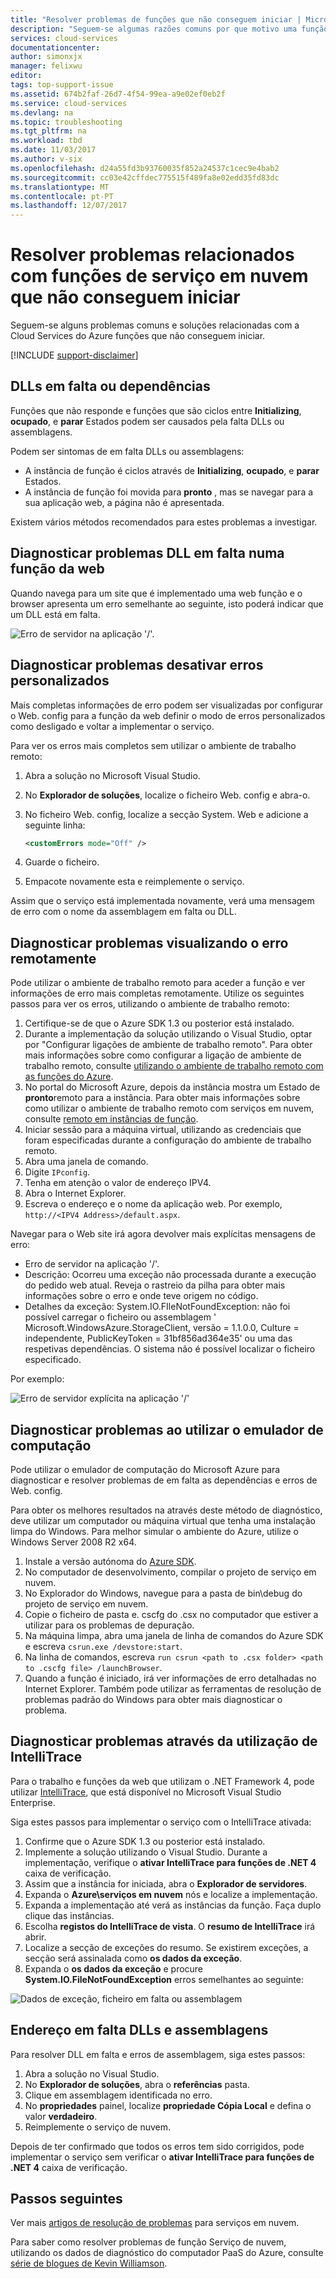```yaml
---
title: "Resolver problemas de funções que não conseguem iniciar | Microsoft Docs"
description: "Seguem-se algumas razões comuns por que motivo uma função de serviço em nuvem pode falhar ao iniciar. Também são fornecidas soluções para esses problemas."
services: cloud-services
documentationcenter: 
author: simonxjx
manager: felixwu
editor: 
tags: top-support-issue
ms.assetid: 674b2faf-26d7-4f54-99ea-a9e02ef0eb2f
ms.service: cloud-services
ms.devlang: na
ms.topic: troubleshooting
ms.tgt_pltfrm: na
ms.workload: tbd
ms.date: 11/03/2017
ms.author: v-six
ms.openlocfilehash: d24a55fd3b93760035f852a24537c1cec9e4bab2
ms.sourcegitcommit: cc03e42cffdec775515f489fa8e02edd35fd83dc
ms.translationtype: MT
ms.contentlocale: pt-PT
ms.lasthandoff: 12/07/2017
---
```

# <a name="troubleshoot-cloud-service-roles-that-fail-to-start"></a>Resolver problemas relacionados com funções de serviço em nuvem que não conseguem iniciar
Seguem-se alguns problemas comuns e soluções relacionadas com a Cloud Services do Azure funções que não conseguem iniciar.

[!INCLUDE [support-disclaimer](../../includes/support-disclaimer.md)]

## <a name="missing-dlls-or-dependencies"></a>DLLs em falta ou dependências
Funções que não responde e funções que são ciclos entre **Initializing**, **ocupado**, e **parar** Estados podem ser causados pela falta DLLs ou assemblagens.

Podem ser sintomas de em falta DLLs ou assemblagens:

* A instância de função é ciclos através de **Initializing**, **ocupado**, e **parar** Estados.
* A instância de função foi movida para **pronto** , mas se navegar para a sua aplicação web, a página não é apresentada.

Existem vários métodos recomendados para estes problemas a investigar.

## <a name="diagnose-missing-dll-issues-in-a-web-role"></a>Diagnosticar problemas DLL em falta numa função da web
Quando navega para um site que é implementado uma web função e o browser apresenta um erro semelhante ao seguinte, isto poderá indicar que um DLL está em falta.

![Erro de servidor na aplicação '/'.](./media/cloud-services-troubleshoot-roles-that-fail-start/ic503388.png)

## <a name="diagnose-issues-by-turning-off-custom-errors"></a>Diagnosticar problemas desativar erros personalizados
Mais completas informações de erro podem ser visualizadas por configurar o Web. config para a função da web definir o modo de erros personalizados como desligado e voltar a implementar o serviço.

Para ver os erros mais completos sem utilizar o ambiente de trabalho remoto:

1. Abra a solução no Microsoft Visual Studio.
2. No **Explorador de soluções**, localize o ficheiro Web. config e abra-o.
3. No ficheiro Web. config, localize a secção System. Web e adicione a seguinte linha:

    ```xml
    <customErrors mode="Off" />
    ```
4. Guarde o ficheiro.
5. Empacote novamente esta e reimplemente o serviço.

Assim que o serviço está implementada novamente, verá uma mensagem de erro com o nome da assemblagem em falta ou DLL.

## <a name="diagnose-issues-by-viewing-the-error-remotely"></a>Diagnosticar problemas visualizando o erro remotamente
Pode utilizar o ambiente de trabalho remoto para aceder a função e ver informações de erro mais completas remotamente. Utilize os seguintes passos para ver os erros, utilizando o ambiente de trabalho remoto:

1. Certifique-se de que o Azure SDK 1.3 ou posterior está instalado.
2. Durante a implementação da solução utilizando o Visual Studio, optar por "Configurar ligações de ambiente de trabalho remoto". Para obter mais informações sobre como configurar a ligação de ambiente de trabalho remoto, consulte [utilizando o ambiente de trabalho remoto com as funções do Azure](../vs-azure-tools-remote-desktop-roles.md).
3. No portal do Microsoft Azure, depois da instância mostra um Estado de **pronto**remoto para a instância. Para obter mais informações sobre como utilizar o ambiente de trabalho remoto com serviços em nuvem, consulte [remoto em instâncias de função](cloud-services-role-enable-remote-desktop-new-portal.md#remote-into-role-instances).
5. Iniciar sessão para a máquina virtual, utilizando as credenciais que foram especificadas durante a configuração do ambiente de trabalho remoto.
6. Abra uma janela de comando.
7. Digite `IPconfig`.
8. Tenha em atenção o valor de endereço IPV4.
9. Abra o Internet Explorer.
10. Escreva o endereço e o nome da aplicação web. Por exemplo, `http://<IPV4 Address>/default.aspx`.

Navegar para o Web site irá agora devolver mais explícitas mensagens de erro:

* Erro de servidor na aplicação '/'.
* Descrição: Ocorreu uma exceção não processada durante a execução do pedido web atual. Reveja o rastreio da pilha para obter mais informações sobre o erro e onde teve origem no código.
* Detalhes da exceção: System.IO.FIleNotFoundException: não foi possível carregar o ficheiro ou assemblagem ' Microsoft.WindowsAzure.StorageClient, versão = 1.1.0.0, Culture = independente, PublicKeyToken = 31bf856ad364e35' ou uma das respetivas dependências. O sistema não é possível localizar o ficheiro especificado.

Por exemplo:

![Erro de servidor explícita na aplicação '/'](./media/cloud-services-troubleshoot-roles-that-fail-start/ic503389.png)

## <a name="diagnose-issues-by-using-the-compute-emulator"></a>Diagnosticar problemas ao utilizar o emulador de computação
Pode utilizar o emulador de computação do Microsoft Azure para diagnosticar e resolver problemas de em falta as dependências e erros de Web. config.

Para obter os melhores resultados na através deste método de diagnóstico, deve utilizar um computador ou máquina virtual que tenha uma instalação limpa do Windows. Para melhor simular o ambiente do Azure, utilize o Windows Server 2008 R2 x64.

1. Instale a versão autónoma do [Azure SDK](https://azure.microsoft.com/downloads/).
2. No computador de desenvolvimento, compilar o projeto de serviço em nuvem.
3. No Explorador do Windows, navegue para a pasta de bin\debug do projeto de serviço em nuvem.
4. Copie o ficheiro de pasta e. cscfg do .csx no computador que estiver a utilizar para os problemas de depuração.
5. Na máquina limpa, abra uma janela de linha de comandos do Azure SDK e escreva `csrun.exe /devstore:start`.
6. Na linha de comandos, escreva `run csrun <path to .csx folder> <path to .cscfg file> /launchBrowser`.
7. Quando a função é iniciado, irá ver informações de erro detalhadas no Internet Explorer. Também pode utilizar as ferramentas de resolução de problemas padrão do Windows para obter mais diagnosticar o problema.

## <a name="diagnose-issues-by-using-intellitrace"></a>Diagnosticar problemas através da utilização de IntelliTrace
Para o trabalho e funções da web que utilizam o .NET Framework 4, pode utilizar [IntelliTrace](https://msdn.microsoft.com/library/dd264915.aspx), que está disponível no Microsoft Visual Studio Enterprise.

Siga estes passos para implementar o serviço com o IntelliTrace ativada:

1. Confirme que o Azure SDK 1.3 ou posterior está instalado.
2. Implemente a solução utilizando o Visual Studio. Durante a implementação, verifique o **ativar IntelliTrace para funções de .NET 4** caixa de verificação.
3. Assim que a instância for iniciada, abra o **Explorador de servidores**.
4. Expanda o **Azure\\serviços em nuvem** nós e localize a implementação.
5. Expanda a implementação até verá as instâncias da função. Faça duplo clique das instâncias.
6. Escolha **registos do IntelliTrace de vista**. O **resumo de IntelliTrace** irá abrir.
7. Localize a secção de exceções do resumo. Se existirem exceções, a secção será assinalada como **os dados da exceção**.
8. Expanda o **os dados da exceção** e procure **System.IO.FileNotFoundException** erros semelhantes ao seguinte:

![Dados de exceção, ficheiro em falta ou assemblagem](./media/cloud-services-troubleshoot-roles-that-fail-start/ic503390.png)

## <a name="address-missing-dlls-and-assemblies"></a>Endereço em falta DLLs e assemblagens
Para resolver DLL em falta e erros de assemblagem, siga estes passos:

1. Abra a solução no Visual Studio.
2. No **Explorador de soluções**, abra o **referências** pasta.
3. Clique em assemblagem identificada no erro.
4. No **propriedades** painel, localize **propriedade Cópia Local** e defina o valor **verdadeiro**.
5. Reimplemente o serviço de nuvem.

Depois de ter confirmado que todos os erros tem sido corrigidos, pode implementar o serviço sem verificar o **ativar IntelliTrace para funções de .NET 4** caixa de verificação.

## <a name="next-steps"></a>Passos seguintes
Ver mais [artigos de resolução de problemas](https://azure.microsoft.com/documentation/articles/?tag=top-support-issue&product=cloud-services) para serviços em nuvem.

Para saber como resolver problemas de função Serviço de nuvem, utilizando os dados de diagnóstico do computador PaaS do Azure, consulte [série de blogues de Kevin Williamson](http://blogs.msdn.com/b/kwill/archive/2013/08/09/windows-azure-paas-compute-diagnostics-data.aspx).
